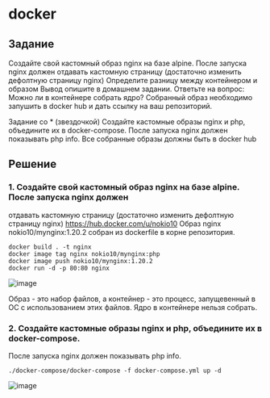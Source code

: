 # docker

## Задание
Создайте свой кастомный образ nginx на базе alpine. После запуска nginx должен
отдавать кастомную страницу (достаточно изменить дефолтную страницу nginx)
Определите разницу между контейнером и образом
Вывод опишите в домашнем задании.
Ответьте на вопрос: Можно ли в контейнере собрать ядро?
Собранный образ необходимо запушить в docker hub и дать ссылку на ваш
репозиторий.

Задание со * (звездочкой)
Создайте кастомные образы nginx и php, объедините их в docker-compose.
После запуска nginx должен показывать php info.
Все собранные образы должны быть в docker hub

## Решение
### 1. Создайте свой кастомный образ nginx на базе alpine. После запуска nginx должен
отдавать кастомную страницу (достаточно изменить дефолтную страницу nginx)
https://hub.docker.com/u/nokio10
Образ nginx  nokio10/mynginx:1.20.2 собран из dockerfile в корне репозитория.
```
docker build . -t nginx
docker image tag nginx nokio10/mynginx:php
docker image push nokio10/mynginx:1.20.2
docker run -d -p 80:80 nginx
```

![image](https://user-images.githubusercontent.com/98832702/168162684-0dd35d7e-7d1d-47c5-94ff-18e8f495c4a5.png)

Образ - это набор файлов, а контейнер - это процесс, запущевенный в ОС с использованием этих файлов. 
Ядро в контейнере нельзя собрать. 

### 2. Создайте кастомные образы nginx и php, объедините их в docker-compose.
После запуска nginx должен показывать php info.

```
./docker-compose/docker-compose -f docker-compose.yml up -d
```

![image](https://user-images.githubusercontent.com/98832702/168165717-c7d43a33-861b-4fed-bed1-f8ffb47c920c.png)


